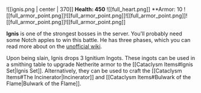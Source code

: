 ![[ignis.png | center | 370]]
**Health: 450** ![[full_heart.png]]
**Armor: 10 ![[full_armor_point.png]]![[full_armor_point.png]]![[full_armor_point.png]]![[full_armor_point.png]]![[full_armor_point.png]]

**Ignis** is one of the strongest bosses in the server. You'll probably need some Notch apples to win this battle. He has three phases, which you can read more about on the [unofficial wiki](https://www.minecraft-guides.com/wiki/cataclysm/ignis/).

Upon being slain, Ignis drops 3 Ignitium Ingots. These ingots can be used in a smithing table to upgrade Netherite armor to the [[Cataclysm Items#Ignis Set|Ignis Set]]. Alternatively, they can be used to craft the [[Cataclysm Items#The Incinerator|Incinerator]] and [[Cataclysm Items#Bulwark of the Flame|Bulwark of the Flame]].
